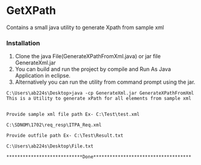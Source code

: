 # GetXPath
Contains a small java utility to generate Xpath from sample xml

### Installation

1. Clone the java File(GenerateXPathFromXml.java) or jar file GenerateXml.jar
2. You can build and run the project by compile and Run As Java Application in eclipse.
3. Alternatively you can run the utility from command prompt using the jar.
```
C:\Users\ab224s\Desktop>java -cp GenerateXml.jar GenerateXPathFromXml
This is a Utility to generate xPath for all elements from sample xml


Provide sample xml file path Ex- C:\Test\test.xml

C:\SDNOM\1702\req_resp\ITPA_Req.xml

Provide outfile path Ex- C:\Test\Result.txt

C:\Users\ab224s\Desktop\File.txt

****************************Done************************************
```
